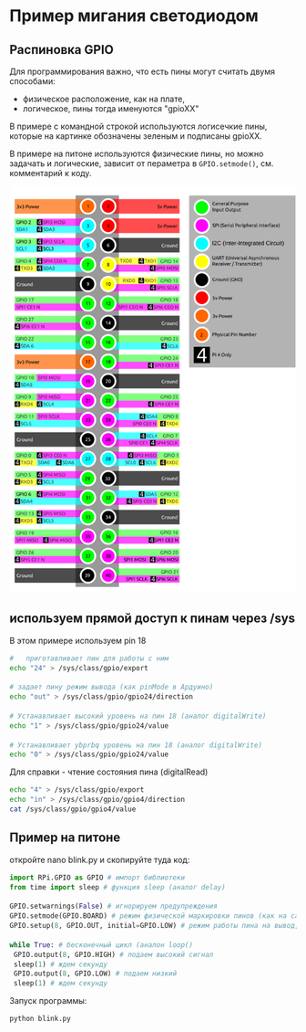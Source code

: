 # Пример мигания светодиодом

## Распиновка GPIO

Для программирования важно, что есть пины могут считать двумя способами:
* физическое расположение, как на плате,
* логическое, пины тогда именуются "gpioXX"

В примере с командной строкой используются логисечкие пины, которые на картинке обозначены зеленым и подписаны gpioXX. 

В примере на питоне используются физические пины, но можно задачать и логические, зависит от пераметра в `GPIO.setmode()`, см. комментарий к коду.

![pinout rpi](kSo96fYwdrfQKSvALMKqzc-1200-80.png)

## используем прямой доступ к пинам через /sys

В этом примере используем pin 18
```bash
#   приготавливает пин для работы с ним
echo "24" > /sys/class/gpio/export                  

# задает пину режим вывода (как pinMode в Ардуино)
echo "out" > /sys/class/gpio/gpio24/direction

# Устанавливает высокий уровень на пин 18 (аналог digitalWrite)
echo "1" > /sys/class/gpio/gpio24/value

# Устанавливает ybprbq уровень на пин 18 (аналог digitalWrite)
echo "0" > /sys/class/gpio/gpio24/value
```

Для справки - чтение состояния пина (digitalRead)
```bash
echo "4" > /sys/class/gpio/export
echo "in" > /sys/class/gpio/gpio4/direction
cat /sys/class/gpio/gpio4/value
```

## Пример на питоне

откройте nano blink.py и скопируйте туда код:

```python
import RPi.GPIO as GPIO # импорт библиотеки
from time import sleep # функция sleep (аналог delay)
 
GPIO.setwarnings(False) # игнорируем предупреждения
GPIO.setmode(GPIO.BOARD) # режим физической маркировки пинов (как на самой плате) или GPIO.BCM
GPIO.setup(8, GPIO.OUT, initial=GPIO.LOW) # режим работы пина на вывод, начальное значение низкое.

while True: # бесконечный цикл (аналон loop()
 GPIO.output(8, GPIO.HIGH) # подаем высокий сигнал
 sleep(1) # ждем секунду
 GPIO.output(8, GPIO.LOW) # подаем низкий
 sleep(1) # ждем секунду
```

Запуск программы:

```bash
python blink.py
```
